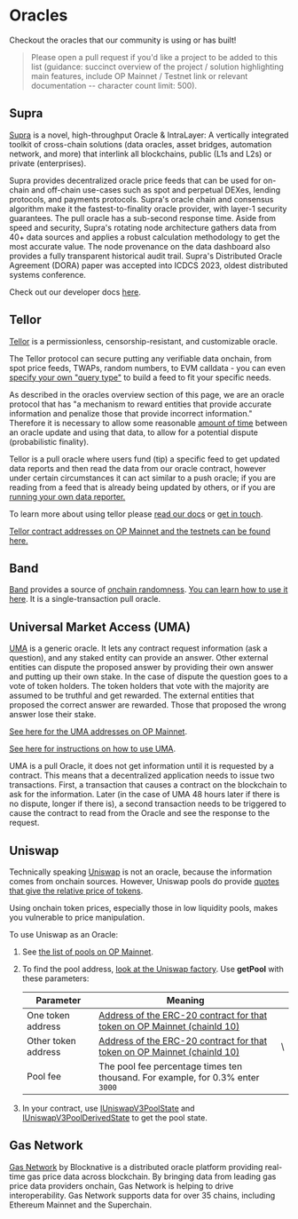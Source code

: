 # Oracles

Checkout the oracles that our community is using or has built! 

> Please open a pull request if you'd like a project to be added to this list (guidance: succinct overview of the project / solution highlighting main features, include OP Mainnet / Testnet link or relevant documentation -- character count limit: 500). 

## Supra

[Supra](https://supraoracles.com/) is a novel, high-throughput Oracle & IntraLayer: A vertically integrated toolkit of cross-chain solutions (data oracles, asset bridges, automation network, and more) that interlink all blockchains, public (L1s and L2s) or private (enterprises).

Supra provides decentralized oracle price feeds that can be used for on-chain and off-chain use-cases such as spot and perpetual DEXes, lending protocols, and payments protocols. Supra's oracle chain and consensus algorithm make it the fastest-to-finality oracle provider, with layer-1 security guarantees. The pull oracle has a sub-second response time. Aside from speed and security, Supra's rotating node architecture gathers data from 40+ data sources and applies a robust calculation methodology to get the most accurate value. The node provenance on the data dashboard also provides a fully transparent historical audit trail. Supra's Distributed Oracle Agreement (DORA) paper was accepted into ICDCS 2023, oldest distributed systems conference.

Check out our developer docs [here](https://supraoracles.com/docs/overview/).

## Tellor

[Tellor](https://tellor.io/) is a permissionless, censorship-resistant, and customizable oracle.

The Tellor protocol can secure putting any verifiable data onchain, from spot price feeds, TWAPs, random numbers, to EVM calldata - you can even [specify your own "query type"](https://github.com/tellor-io/dataSpecs/issues/new?assignees=\&labels=\&template=new_query_type.yaml\&title=%5BNew+Data+Request+Form%5D%3A+) to build a feed to fit your specific needs.

As described in the oracles overview section of this page, we are an oracle protocol that has "a mechanism to reward entities that provide accurate information and penalize those that provide incorrect information." Therefore it is necessary to allow some reasonable [amount of time](https://docs.tellor.io/tellor/getting-data/solidity-integration#reading-data) between an oracle update and using that data, to allow for a potential dispute (probabilistic finality).

Tellor is a pull oracle where users fund (tip) a specific feed to get updated data reports and then read the data from our oracle contract, however under certain circumstances it can act similar to a push oracle; if you are reading from a feed that is already being updated by others, or if you are [running your own data reporter.](https://docs.tellor.io/tellor/reporting-data/introduction)

To learn more about using tellor please [read our docs](https://docs.tellor.io) or [get in touch](https://github.com/ethereum-optimism/developers/discussions).

[Tellor contract addresses on OP Mainnet and the testnets can be found here.](https://docs.tellor.io/tellor/the-basics/contracts-reference#optimism)

## Band

[Band](https://bandprotocol.com/vrf) provides a source of [onchain randomness](https://bandprotocol.com/vrf).
[You can learn how to use it here](https://docs.bandchain.org/products/vrf/getting-started).
It is a single-transaction pull oracle.

## Universal Market Access (UMA)

[UMA](https://umaproject.org/) is a generic oracle.
It lets any contract request information (ask a question), and any staked entity can provide an answer.
Other external entities can dispute the proposed answer by providing their own answer and putting up their own stake.
In the case of dispute the question goes to a vote of token holders.
The token holders that vote with the majority are assumed to be truthful and get rewarded.
The external entities that proposed the correct answer are rewarded.
Those that proposed the wrong answer lose their stake.

[See here for the UMA addresses on OP Mainnet](https://github.com/UMAprotocol/protocol/blob/master/packages/core/networks/10.json).

[See here for instructions on how to use UMA](https://docs.umaproject.org/build-walkthrough/build-process).

UMA is a pull Oracle, it does not get information until it is requested by a contract.
This means that a decentralized application needs to issue two transactions.
First, a transaction that causes a contract on the blockchain to ask for the information.
Later (in the case of UMA 48 hours later if there is no dispute, longer if there is), a second transaction needs to be triggered to cause the contract to read from the Oracle and see the response to the request.

## Uniswap

Technically speaking [Uniswap](https://uniswap.io/) is not an oracle, because the information comes from onchain sources.
However, Uniswap pools do provide [quotes that give the relative price of tokens](https://docs.uniswap.org/concepts/protocol/oracle).

<Callout type="warning">
  Using onchain token prices, especially those in low liquidity pools, makes you vulnerable to price manipulation.
</Callout>

To use Uniswap as an Oracle:

1.  See [the list of pools on OP Mainnet](https://info.uniswap.org/#/optimism/).

2.  To find the pool address, [look at the Uniswap factory](https://explorer.optimism.io/address/0x1f98431c8ad98523631ae4a59f267346ea31f984#readContract).
    Use **getPool** with these parameters:

    | Parameter           | Meaning                                                                                                                        |    |
    | ------------------- | ------------------------------------------------------------------------------------------------------------------------------ | -- |
    | One token address   | [Address of the ERC-20 contract for that token on OP Mainnet (chainId 10)](https://static.optimism.io/optimism.tokenlist.json) |    |
    | Other token address | [Address of the ERC-20 contract for that token on OP Mainnet (chainId 10)](https://static.optimism.io/optimism.tokenlist.json) | \\ |
    | Pool fee            | The pool fee percentage times ten thousand. For example, for 0.3% enter `3000`                                                 |    |

3.  In your contract, use [IUniswapV3PoolState](https://github.com/Uniswap/v3-core/blob/main/contracts/interfaces/pool/IUniswapV3PoolState.sol) and [IUniswapV3PoolDerivedState](https://github.com/Uniswap/v3-core/blob/main/contracts/interfaces/pool/IUniswapV3PoolDerivedState.sol) to get the pool state.

## Gas Network
[Gas Network](https://gas.network) by Blocknative is a distributed oracle platform providing real-time gas price data across blockchain. By bringing data from leading gas price data providers onchain, Gas Network is helping to drive interoperability. Gas Network supports data for over 35 chains, including Ethereum Mainnet and the Superchain.

